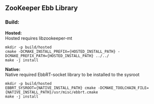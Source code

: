 ## ZooKeeper Ebb Library

### Build:

**Hosted:**  
Hosted requires libzookeeper-mt 
```
mkdir -p build/hosted
cmake -DCMAKE_INSTALL_PREFIX={HOSTED_INSTALL_PATH} -DCMAKE_PREFIX_PATH={HOSTED_INSTALL_PATH} ../../
make -j install
```

**Native:**   
Native required EbbRT-socket library to be installed to the sysroot
```
mkdir -p build/hosted
EBBRT_SYSROOT={NATIVE_INSTALL_PATH} cmake -DCMAKE_TOOLCHAIN_FILE={NATIVE_INSTALL_PATH}/usr/misc/ebbrt.cmake 
make -j install
```
